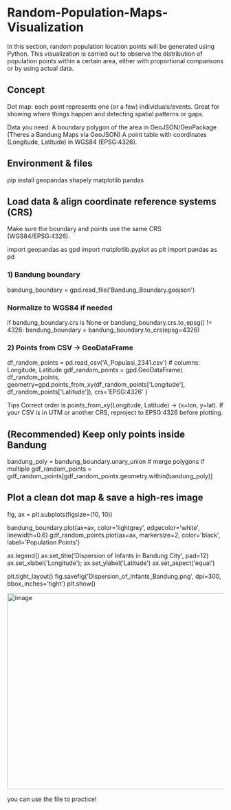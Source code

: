 # Random-Population-Maps-Visualization
In this section, random population location points will be generated using Python. This visualization is carried out to observe the distribution of population points within a certain area, either with proportional comparisons or by using actual data.

## Concept
Dot map: each point represents one (or a few) individuals/events. Great for showing where things happen and detecting spatial patterns or gaps.

Data you need:
A boundary polygon of the area in GeoJSON/GeoPackage (Theres a Bandung Maps via GeoJSON)
A point table with coordinates (Longitude, Latitude) in WGS84 (EPSG:4326).

## Environment & files
pip install geopandas shapely matplotlib pandas

## Load data & align coordinate reference systems (CRS)
Make sure the boundary and points use the same CRS (WGS84/EPSG:4326).

import geopandas as gpd
import matplotlib.pyplot as plt
import pandas as pd

### 1) Bandung boundary
bandung_boundary = gpd.read_file('Bandung_Boundary.geojson')

### Normalize to WGS84 if needed
if bandung_boundary.crs is None or bandung_boundary.crs.to_epsg() != 4326:
    bandung_boundary = bandung_boundary.to_crs(epsg=4326)

### 2) Points from CSV → GeoDataFrame
df_random_points = pd.read_csv('A_Populasi_2341.csv')  # columns: Longitude, Latitude
gdf_random_points = gpd.GeoDataFrame(
    df_random_points,
    geometry=gpd.points_from_xy(df_random_points['Longitude'], df_random_points['Latitude']),
    crs='EPSG:4326'
)

Tips
Correct order is points_from_xy(Longitude, Latitude) → (x=lon, y=lat).
If your CSV is in UTM or another CRS, reproject to EPSG:4326 before plotting.

## (Recommended) Keep only points inside Bandung
bandung_poly = bandung_boundary.unary_union  # merge polygons if multiple
gdf_random_points = gdf_random_points[gdf_random_points.geometry.within(bandung_poly)]

## Plot a clean dot map & save a high-res image
fig, ax = plt.subplots(figsize=(10, 10))

bandung_boundary.plot(ax=ax, color='lightgrey', edgecolor='white', linewidth=0.6)
gdf_random_points.plot(ax=ax, markersize=2, color='black', label='Population Points')

ax.legend()
ax.set_title('Dispersion of Infants in Bandung City', pad=12)
ax.set_xlabel('Longitude'); ax.set_ylabel('Latitude')
ax.set_aspect('equal')

plt.tight_layout()
fig.savefig('Dispersion_of_Infants_Bandung.png', dpi=300, bbox_inches='tight')
plt.show()

<img width="682" height="456" alt="image" src="https://github.com/user-attachments/assets/bf46942c-bd13-4abd-91e6-52e71e7fa840" />

you can use the file to practice!


